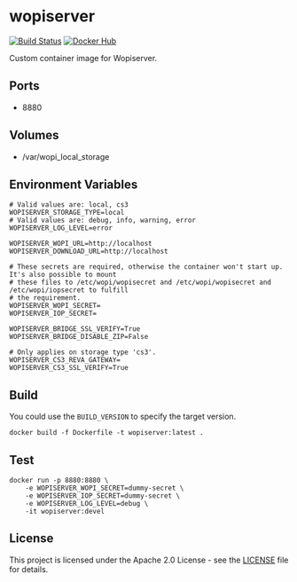 # wopiserver

[![Build Status](https://drone.owncloud.com/api/badges/owncloud-ops/wopiserver/status.svg)](https://drone.owncloud.com/owncloud-ops/wopiserver/)
[![Docker Hub](https://img.shields.io/badge/docker-latest-blue.svg?logo=docker&logoColor=white)](https://hub.docker.com/r/owncloudops/wopiserver)

Custom container image for Wopiserver.

## Ports

- 8880

## Volumes

- /var/wopi_local_storage

## Environment Variables

```Shell
# Valid values are: local, cs3
WOPISERVER_STORAGE_TYPE=local
# Valid values are: debug, info, warning, error
WOPISERVER_LOG_LEVEL=error

WOPISERVER_WOPI_URL=http://localhost
WOPISERVER_DOWNLOAD_URL=http://localhost

# These secrets are required, otherwise the container won't start up. It's also possible to mount
# these files to /etc/wopi/wopisecret and /etc/wopi/wopisecret and /etc/wopi/iopsecret to fulfill
# the requirement.
WOPISERVER_WOPI_SECRET=
WOPISERVER_IOP_SECRET=

WOPISERVER_BRIDGE_SSL_VERIFY=True
WOPISERVER_BRIDGE_DISABLE_ZIP=False

# Only applies on storage type 'cs3'.
WOPISERVER_CS3_REVA_GATEWAY=
WOPISERVER_CS3_SSL_VERIFY=True
```

## Build

You could use the `BUILD_VERSION` to specify the target version.

```Shell
docker build -f Dockerfile -t wopiserver:latest .
```

## Test

```Shell
docker run -p 8880:8880 \
    -e WOPISERVER_WOPI_SECRET=dummy-secret \
    -e WOPISERVER_IOP_SECRET=dummy-secret \
    -e WOPISERVER_LOG_LEVEL=debug \
    -it wopiserver:devel
```

## License

This project is licensed under the Apache 2.0 License - see the [LICENSE](https://github.com/owncloud-ops/wopiserver/blob/main/LICENSE) file for details.
